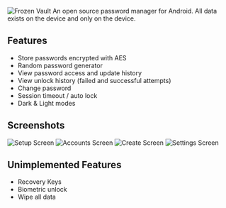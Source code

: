 ![Frozen Vault](assets/frozen-vault-project-banner.jpg)
An open source password manager for Android.
All data exists on the device and only on the device.

## Features
* Store passwords encrypted with AES
* Random password generator
* View password access and update history
* View unlock history (failed and successful attempts)
* Change password
* Session timeout / auto lock
* Dark & Light modes

## Screenshots
![Setup Screen](assets/setup.png)
![Accounts Screen](assets/accounts.png)
![Create Screen](assets/create.png)
![Settings Screen](assets/settings.png)

## Unimplemented Features
* Recovery Keys
* Biometric unlock
* Wipe all data
